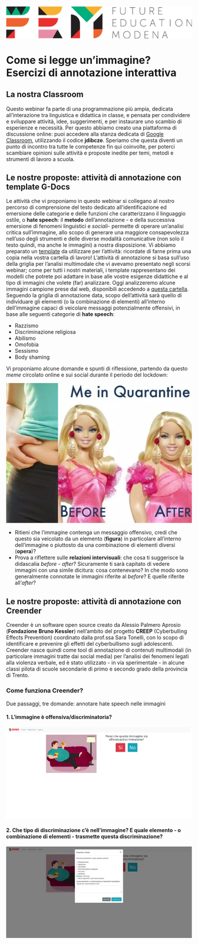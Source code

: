 <script src="https://cdnjs.cloudflare.com/ajax/libs/font-awesome/5.13.0/js/all.min.js" integrity="sha256-KzZiKy0DWYsnwMF+X1DvQngQ2/FxF7MF3Ff72XcpuPs=" crossorigin="anonymous"></script>

<a href="https://fem.digital" rel="FEM Future Education Modena" target="_blank">![](FEM_Logo.png)</a>

# Come si legge un’immagine? Esercizi di annotazione interattiva

## La nostra Classroom
Questo webinar fa parte di una programmazione più ampia, dedicata all’interazione tra linguistica e didattica in classe, e pensata per condividere e sviluppare attività, idee, suggerimenti, e per instaurare uno scambio di esperienze e necessità. Per questo abbiamo creato una piattaforma di discussione online: puoi accedere alla stanza dedicata di <a href="https://classroom.google.com/u/0/" target="_blank">Google Classroom</a>, utilizzando il codice **jdibcze**.
Speriamo che questa diventi un punto di incontro tra tutte le competenze fin qui coinvolte, per poterci scambiare opinioni sulle attività e proposte inedite per temi, metodi e strumenti di lavoro a scuola. 

## Le nostre proposte: attività di annotazione con template G-Docs

Le attività che vi proponiamo in questo webinar si collegano al nostro percorso di comprensione del testo dedicato all’identificazione ed emersione delle categorie e delle funzioni che caratterizzano il linguaggio ostile, o **hate speech**: il **metodo** dell’annotazione - e della successiva emersione di fenomeni linguistici e *sociali*- permette di operare un’analisi critica sull’immagine, allo scopo di generare una maggiore consapevolezza nell’uso degli strumenti e delle diverse modalità comunicative (non solo il testo quindi, ma anche le immagini) a nostra disposizione. 
Vi abbiamo preparato un <a href="https://docs.google.com/document/d/1PCVFKw4e0LTb41KfydVf74ajRHSyD7YgspjlNUh-rY8/edit#heading=h.woep0u49atx2" target="_blank">template</a> da utilizzare per l’attività: ricordate di farne prima una copia nella vostra cartella di lavoro! L’attività di annotazione si basa sull’uso della griglia per l’analisi multimodale che vi avevamo presentato negli scorsi webinar; come per tutti i nostri materiali, i template rappresentano dei modelli che potrete poi adattare in base alle vostre esigenze didattiche e al tipo di immagini che volete (far) analizzare. Oggi analizzeremo alcune immagini campione prese dal web, disponibili accedendo a <a href="https://drive.google.com/drive/u/0/folders/1lfGUhrX80JIlP53gQ3B-LBQ6MkZ5V7-V" target="_blank">questa cartella</a>. Seguendo la griglia di annotazione data, scopo dell’attività sarà quello di individuare gli elementi (o la combinazione di elementi) all’interno dell’immagine capaci di veicolare messaggi potenzialmente offensivi, in base alle seguenti categorie di **hate speech**:
* Razzismo
* Discriminazione religiosa
* Abilismo
* Omofobia
* Sessismo
* Body shaming 

Vi proponiamo alcune domande e spunti di riflessione, partendo da questo *meme* circolato online e sui social durante il periodo del lockdown: 

![](barbie.jpg)


* Ritieni che l’immagine contenga un messaggio offensivo, credi che questo sia veicolato da un elemento (**figura**) in particolare all’interno dell’immagine o piuttosto da una combinazione di elementi diversi (**opera**)?
* Prova a riflettere sulle **relazioni intervisuali**: che cosa ti suggerisce la didascalia *before - after*? Sicuramente ti sarà capitato di vedere immagini con una simile dicitura: cosa contenevano? In che modo sono generalmente connotate le immagini riferite al *before*? E quelle riferite all’*after*? 


## Le nostre proposte: attività di annotazione con Creender

Creender è un software open source creato da Alessio Palmero Aprosio (**Fondazione Bruno Kessler**) nell’ambito del progetto **CREEP** (Cyberbulling Effects Prevention) coordinato dalla prof.ssa Sara Tonelli, con lo scopo di identificare e prevenire gli effetti del cyberbullismo sugli adolescenti. Creender nasce quindi come tool di annotazione di contenuti multimodali (in particolare immagini tratte dai social media) per l’analisi dei fenomeni legati alla violenza verbale, ed è stato utilizzato - in via sperimentale - in alcune classi pilota di scuole secondarie di primo e secondo grado della provincia di Trento. 

### Come funziona Creender?
Due passaggi, tre domande: annotare hate speech nelle immagini 

#### 1. L’immagine è offensiva/discriminatoria?
![](creender01.jpg)

#### 2. Che tipo di discriminazione c’è nell’immagine? E quale elemento - o combinazione di elementi - trasmette questa discriminazione?
![](creender02.jpg)
